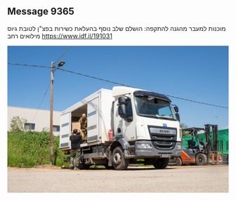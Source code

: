 ## Message 9365

מוכנות למעבר מהגנה להתקפה:
הושלם שלב נוסף בהעלאת כשירות בפצ"ן לטובת גיוס מילואים רחב
https://www.idf.il/191031

![Photo](./9365/9365_photo.jpg)
